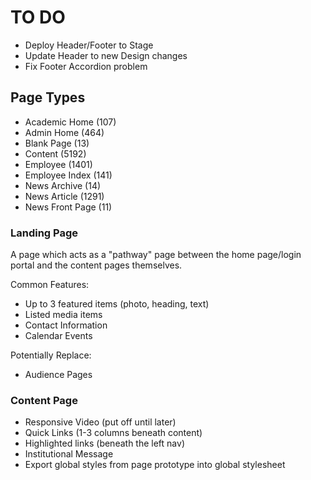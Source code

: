 TO DO
=====

* Deploy Header/Footer to Stage
* Update Header to new Design changes
* Fix Footer Accordion problem

## Page Types ##

* Academic Home (107)
* Admin Home (464)
* Blank Page (13)
* Content (5192)
* Employee (1401)
* Employee Index (141)
* News Archive (14)
* News Article (1291)
* News Front Page (11)

### Landing Page ###

A page which acts as a "pathway" page between the home page/login portal and the content pages themselves.

Common Features:

* Up to 3 featured items (photo, heading, text)
* Listed media items
* Contact Information
* Calendar Events

Potentially Replace:

* Audience Pages

### Content Page ###

* Responsive Video (put off until later)
* Quick Links (1-3 columns beneath content)
* Highlighted links (beneath the left nav)
* Institutional Message
* Export global styles from page prototype into global stylesheet